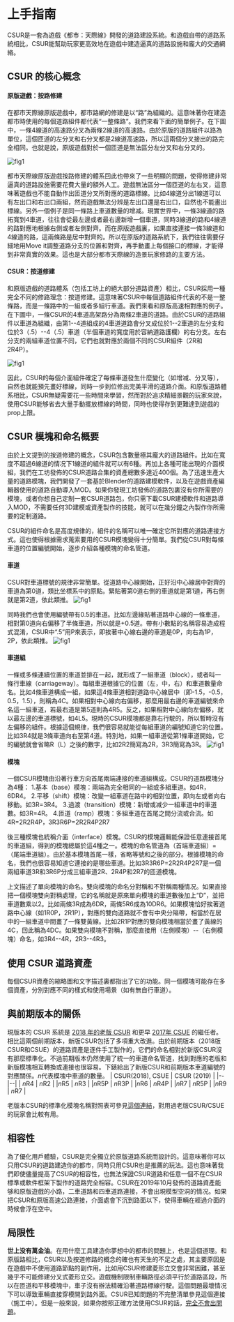 


# 上手指南 
CSUR是一套為遊戲《都市：天際線》開發的道路建設系統。和遊戲自帶的道路系統相比，CSUR能幫助玩家更高效地在遊戲中建造逼真的道路設施和龐大的交通網絡。


## CSUR 的核心概念

#### 原版遊戲：按路修建
在都市天際線原版遊戲中，都市路網的修建是以“路”為組織的。這意味著你在建造都市時使用的每個道路組件都代表“一整條路”。我們來看下面的簡單例子。在下圖中，一條4線道的高速路分叉為兩條2線道的高速路。由於原版的道路組件以路為單位，這個匝道的左分叉和右分叉都是2線道高速路，所以這兩個分叉接出的路完全相同。也就是說，原版遊戲對於一個匝道是無法區分左分叉和右分叉的。

![fig1](https://i.loli.net/2019/09/23/mqGi2fxdXMKYZEp.jpg)

都市天際線原版遊戲按路修建的體系囙此也帶來了一些明顯的問題，使得修建非常逼真的道路設施需要花費大量的額外人工。遊戲無法區分一個匝道的左右叉，這意味著遊戲也不能自動作出匝道分叉所對應的道路標線。比如4線道分出1線道可以有左出口和右出口兩組，然而遊戲無法分辨是左出口還是右出口，自然也不能畫出標線。另外一個例子是同一條路上車道數量的增减。現實世界中，一條3線道的路拓寬到4車道，往往會從最左邊或者最右邊新增一個車道，同時3線道的路和4線道的路對應地根據右側或者左側對齊。而在原版遊戲裏，如果直接連接一條3線道和4線道的路，這兩條路是居中對齊的。所以在原版的道路系統下，我們往往需要仔細地用Move it調整道路分支的位置和對齊，再手動畫上每個接口的標線，才能得到非常真實的效果。這也是大部分都市天際線的造景玩家修路的主要方法。

#### CSUR：按道修建
和原版遊戲的道路體系（包括工坊上的絕大部分道路資產）相比，CSUR採用一種完全不同的修路理念：按道修建。這意味著CSUR中每個道路組件代表的不是一整條路，而是一條路中的一組或者多組行車道。我們來看和原版高速相對應的例子。在下圖中，一條CSUR的4車道高架路分為兩條2車道的道路。由於CSUR的道路組件以車道為組織，由第1--4道組成的4車道道路會分叉成位於1--2車道的左分支和位於3（.5）--4（.5）車道（半個車道的寬度用於容納道路護欄）的右分支。左右分支的兩組車道位置不同，它們也就對應於兩個不同的CSUR組件（2R和2R4P）。

![fig1](https://i.loli.net/2019/09/23/Zc82eyiTzAq7Eo9.jpg)


因此，CSUR的每個介面組件確定了每條車道發生什麼變化（如增减、分叉等），自然也就能預先畫好標線，同時一步到位修出完美平滑的道路介面。和原版道路體系相比，CSUR無疑需要花一些時間來學習，然而對於追求精細景觀的玩家來說，使用CSUR能够省去大量手動擺放標線的時間，同時也使得存到更難達到遊戲的prop上限。


## CSUR 模塊和命名概要
由於上文提到的按道修建的概念，CSUR包含數量極其龐大的道路組件。比如在寬度不超過6線道的情况下1線道的組件就可以有6種。再加上各種可能出現的介面模組，我們在工坊發佈的CSUR道路合集的資產總數多達近400個。為了迅速生產大量的道路模塊，我們開發了一套基於Blender的道路建模軟件，以及在遊戲資產編輯器使用的道路自動導入MOD。如果你發現工坊發佈的道路包裏沒有你所需要的模塊，或者你想自己定制一套CSUR道路包，你只需下載CSUR建模軟件和道路導入MOD，不需要任何3D建模或資產製作的技能，就可以在幾分鐘之內製作你所需要的定制道路。


CSUR的組件命名是高度規律的，組件的名稱可以唯一確定它所對應的道路連接方式。這也使得根據需求蒐索要用的CSUR模塊變得十分簡單。我們從CSUR對每條車道的位置編號開始，逐步介紹各種模塊的命名管道。
#### 車道
CSUR對車道標號的規律非常簡單。從道路中心線開始，正好沿中心線居中對齊的車道為第0道，類比坐標系中的原點。緊貼著第0道右側的車道就是第1道，再右側就是第2道，依此類推。
![fig1](https://i.loli.net/2019/09/23/mwdjRVPKrDnsZzi.png)

同時我們也會使用編號帶有0.5的車道。比如左邊緣貼著道路中心線的一條車道，相對第0道向右偏移了半條車道，所以就是+0.5道。帶有小數點的名稱容易造成程式混淆，CSUR中“.5”用P來表示，即挨著中心線右邊的車道是0P，向右為1P，2P，依此類推。
![fig1](https://i.loli.net/2019/09/23/Ksjow7xtdMLrIlU.png)
#### 車道組
一條或多條連續位置的車道並排在一起，就形成了一組車道（block），或者叫一條行車線（carriageway）。每組車道根據它的位置（左，中，右）和車道數量命名。比如4條車道構成一組，如果這4條車道相對道路中心線居中（即-1.5，-0.5，0.5，1.5），則稱為4C。如果相對中心線向右偏移，那麼用最右邊的車道編號來命名這一組車道，若最右道是第5道則為4R5。反之，如果相對中心線向左偏移，就以最左邊的車道標號，如4L5。現時的CSUR模塊都是靠右行駛的，所以暫時沒有左偏移的組件。根據這個規律，我們很容易就能從每組車道的編號知道它的位置。比如3R4就是3條車道向右至第4道。特別地，如果一組車道從第1條車道開始，它的編號就會省略R（L）之後的數字，比如2R2簡寫為2R，3R3簡寫為3R。
![fig1](https://i.loli.net/2019/09/23/1LnyGpW29fj6ASs.jpg)
#### 模塊
一個CSUR模塊由沿著行車方向首尾兩端連接的車道組構成。CSUR的道路模塊分為4種：
1.基本（base）模塊：兩端為完全相同的一組或多組車道。如4R，6DR4。
2.平移（shift）模塊：改變一組車道在路中的相對位置，即向左或者向右移動。如3R=3R4。
3.過渡（transition）模塊：新增或减少一組車道中的車道數。如3R=4R。
4.匝道（ramp）模塊：多組車道在首尾之間分流或合流。如4R=2R2R4P，3R3R6P=2R2R4P2R7

後三種模塊也統稱介面（interface）模塊。CSUR的模塊邏輯能保證任意連接首尾的車道組，得到的模塊總屬於這4種之一。模塊的命名管道為（首端車道組）=（尾端車道組）。由於基本模塊首尾一樣，省略等號和之後的部分。根據模塊的命名，我們也很容易知道它連接的是哪些車道。比如3R3R6P=2R2R4P2R7是一個兩組車道3R和3R6P分成三組車道2R、2R4P和2R7的匝道模塊。

上文描述了單向模塊的命名。雙向模塊的命名分對稱和不對稱兩種情况。如果直接把一個模塊雙向對稱處理，它的名稱就是原來單向模塊的車道數後加上“D”，並把車道數乘以2。比如兩條3R成為6DR，兩條5R6成為10DR6。如果模塊恰好挨著道路中心線（如1R0P，2R1P），對應的雙向道路就不會有中央分隔帶，相當於在居中的一組車道中間畫了一條雙黃線。比如2R1P對應的雙向模塊相當於畫了黃線的4C，囙此稱為4DC。如果雙向模塊不對稱，那麼直接用（左側模塊）--（右側模塊）命名，如3R4--4R，2R3--4R3。

## 使用 CSUR 道路資產
每個CSUR資產的縮略圖和文字描述裏都指出了它的功能。同一個模塊可能存在多個資產，分別對應不同的樣式和使用場景（如有無自行車道）。


## 與前期版本的關係
現版本的 CSUR 系統是 [2018 年的老版 CSUR](https://steamcommunity.com/workshop/filedetails/?id=1423096565) 和更早 [2017年 CSUE](https://steamcommunity.com/workshop/filedetails/?id=1206133771) 的繼任者。相比這兩個前期版本，新版CSUR包括了多項重大改進。由於前期版本（2018版CSUR和CSUE）的道路資產是逐件手工製作的，它們的命名相對於新版CSUR沒有那麼標準化。不過前期版本仍然使用了統一的車道命名管道，找到對應的老版和新版模塊相互轉換或連接也很容易。下錶給出了新版CSUR和前期版本車道編號的對應關係。*n*代表模塊中車道的數量。
| CSUR(2018), CSUE | CSUR (2019) |
|--|--|
| *n*R4 | *n*R2 |
|*n*R5 | *n*R3 |
|*n*R5P | *n*R3P |
|*n*R6 | *n*R4P |
|*n*R7 | *n*R5P |
|*n*R9 | *n*R7 |

老版本CSUR的標準化模塊名稱對照表可參見[這個連結](compatibility_cn.md)，對用過老版CSUR/CSUE的玩家會比較有用。

## 相容性
為了優化用戶體驗，CSUR是完全獨立於原版道路系統而設計的。這意味著你可以只用CSUR的道路建造你的都市，同時只用CSUR也是推薦的玩法。這也意味著我們即使儘量提高了CSUR的相容性，也無法保證CSUR道路和任意一個不在CSUR標準或軟件框架下製作的道路完全相容。CSUR在2019年10月發佈的道路資產能够和原版遊戲的小路，二車道路和四車道路連接，不會出現模型空洞的情况。如果把CSUR和原版高速公路連接，介面處會下沉到路面以下，使得車輛在經過介面的時候會浮在空中。

## 局限性
**世上没有萬金油**。在用什麼工具建造你夢想中的都市的問題上，也是這個道理。和原版路相比，CSUR以及按道修路的概念的確也有天生的不足之處，其主要原因是在遊戲中不使用道路節點的副作用。比如用CSUR修建菱形立交會非常困難，甚至幾乎不可能修建分叉式菱形立交。遊戲機制限制車輛路徑必須平行於道路區段，所以在匝道和平移模塊中，車子沒有辦法精確沿著道路標線行駛。這個問題最壞情况下可以導致車輛直接穿模開到路外面。CSUR已知問題的不完整清單參見這個連接（施工中）。但是一般來說，如果你按照正確方法使用CSUR的話，[完全不會出問題](https://www.youtube.com/watch?v=jVHcUVIwJW4&t=435s)。


